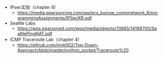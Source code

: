 - IPsec实验（chapter 8)
  - https://media.pearsoncmg.com/aw/ecs_kurose_compnetwork_6/programmingAssignments/IPSecKR.pdf
- Seattle Labs
  - https://wps.pearsoned.com/wps/media/objects/13865/14198700/SeattlePingNAT.pdf
- ICMP Traceroute Lab（chapter 4)
  - https://github.com/myk502/Top-Down-Approach/blob/master/python_socket/Traceroute%20













